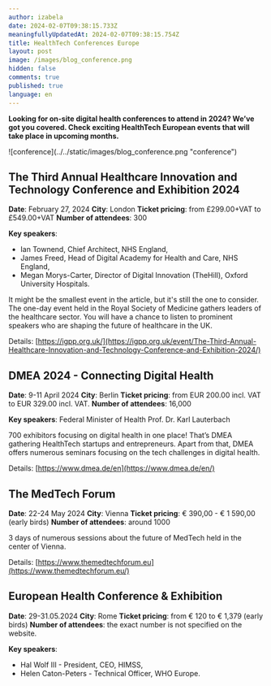 ```yaml
---
author: izabela
date: 2024-02-07T09:38:15.733Z
meaningfullyUpdatedAt: 2024-02-07T09:38:15.754Z
title: HealthTech Conferences Europe
layout: post
image: /images/blog_conference.png
hidden: false
comments: true
published: true
language: en
---
```

**Looking for on-site digital health conferences to attend in 2024? We’ve got you covered. Check exciting HealthTech European events that will take place in upcoming months.**

<div className="image">![conference](../../static/images/blog_conference.png "conference")</div>

## The Third Annual Healthcare Innovation and Technology Conference and Exhibition 2024

**Date**: February 27, 2024
**City**: London
**Ticket pricing**: from £299.00+VAT to £549.00+VAT
**Number of attendees**: 300

**Key speakers**: 

* Ian Townend, Chief Architect, NHS England, 
* James Freed, Head of Digital Academy for Health and Care, NHS England, 
* Megan Morys-Carter, Director of Digital Innovation (TheHill), Oxford University Hospitals.

It might be the smallest event in the article, but it's still the one to consider. The one-day event held in the Royal Society of Medicine gathers leaders of the healthcare sector. You will have a chance to listen to prominent speakers who are shaping the future of healthcare in the UK.

Details: [https://igpp.org.uk/](https://igpp.org.uk/event/The-Third-Annual-Healthcare-Innovation-and-Technology-Conference-and-Exhibition-2024/)

## DMEA 2024 - Connecting Digital Health

**Date**: 9-11 April 2024
**City**: Berlin
**Ticket pricing**: from EUR 200.00 incl. VAT to EUR 329.00 incl. VAT.
**Number of attendees**: 16,000

**Key speakers**: Federal Minister of Health Prof. Dr. Karl Lauterbach

700 exhibitors focusing on digital health in one place! That’s DMEA gathering HealthTech startups and entrepreneurs. Apart from that, DMEA offers numerous seminars focusing on the tech challenges in digital health.

Details: [https://www.dmea.de/en](https://www.dmea.de/en/)

## The MedTech Forum

**Date**: 22-24 May 2024
**City**: Vienna
**Ticket pricing**: € 390,00 - € 1 590,00 (early birds)
**Number of attendees**: around 1000

3 days of numerous sessions about the future of MedTech held in the center of Vienna.

Details: [https://www.themedtechforum.eu](https://www.themedtechforum.eu/)

## European Health Conference & Exhibition

**Date**: 29-31.05.2024
**City**: Rome
**Ticket pricing**: from € 120 to € 1,379 (early birds)
**Number of attendees**: the exact number is not specified on the website.

**Key speakers**: 
* Hal Wolf III - President, CEO, HIMSS,
* Helen Caton-Peters - Technical Officer, WHO Europe.